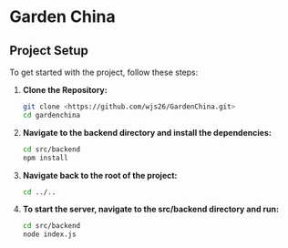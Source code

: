 # Garden China
## Project Setup
To get started with the project, follow these steps:
1. **Clone the Repository:**
   ```sh
   git clone <https://github.com/wjs26/GardenChina.git>
   cd gardenchina

2. **Navigate to the backend directory and install the dependencies:**
   ```sh
   cd src/backend
   npm install

3. **Navigate back to the root of the project:**
   ```sh
   cd ../..

4. **To start the server, navigate to the src/backend directory and run:**
   ```sh
   cd src/backend
   node index.js